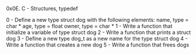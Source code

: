 0x0E. C - Structures, typedef

0 - Define a new type struct dog with the following elements:
name, type = char *
age, type = float
owner, type = char *
1 - Write a function that initialize a variable of type struct dog
2 - Write a function that prints a struct dog
3 - Define a new type dog_t as a new name for the type struct dog
4 - Write a function that creates a new dog
5 - Write a function that frees dogs
